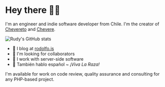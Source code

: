 # Hey there 👋🏾

I'm an engineer and indie software developer from Chile. I'm the creator of [Chevereto](https://chevereto.com/) and [Chevere](https://chevere.org/).

![Rudy's GitHub stats](https://github-readme-stats.vercel.app/api?username=rodber&count_private=true&show_icons=true&custom_title=Don%20Rudy%27s%20GitHub%20Stats)

- 📝 I blog at [rodolfo.is](https://rodolfo.is/)
- 👀 I'm looking for collaborators
- 🥑 I work with server-side software
- 🤗 También hablo español ~ *¡Viva La Raza!*

I'm available for work on code review, quality assurance and consulting for any PHP-based project.
